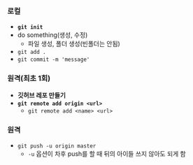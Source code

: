 ### 로컬

- **`git init`**
- do something(생성, 수정)
  - 파일 생성, 폴더 생성(빈폴더는 안됨)
- `git add .`
- `git commit -m 'message'`

### 원격(최초 1회)

- **깃허브 레포 만들기**
- **`git remote add origin <url>`**
  - `git remote add <name> <url>`


### 원격

- `git push -u origin master`
  - `-u` 옵션이 차후 push를 할 때 뒤의 아이들 쓰지 않아도 되게 함

